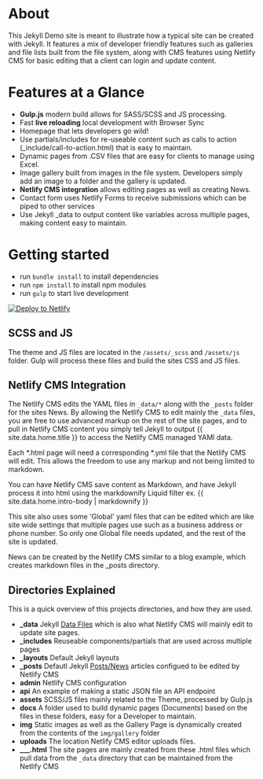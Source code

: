 # About
This Jekyll Demo site is meant to illustrate how a typical site can be created with Jekyll. It features a mix of developer friendly features such as galleries and file lists built from the file system, along with CMS features using Netlify CMS for basic editing that a client can login and update content.

# Features at a Glance
- **Gulp.js** modern build allows for SASS/SCSS and JS processing.
- Fast **live reloading** local development with Browser Sync
- Homepage that lets developers go wild!
- Use partials/includes for re-useable content such as calls to action (_include/call-to-action.html) that is easy to maintain.
- Dynamic pages from .CSV files that are easy for clients to manage using Excel.
- Image gallery built from images in the file system. Developers simply add an image to a folder and the gallery is updated.
- **Netlify CMS integration** allows editing pages as well as creating News.
- Contact form uses Netlify Forms to receive submissions which can be piped to other services
- Use Jekyll _data to output content like variables across multiple pages, making content easy to maintain.

# Getting started
- run `bundle install` to install dependencies
- run `npm install` to install npm modules
- run `gulp` to start live development
<!-- Markdown snippet -->
[![Deploy to Netlify](https://www.netlify.com/img/deploy/button.svg)](https://app.netlify.com/start/deploy?repository=https://github.com/NickStees/jekyll_starter)


## SCSS and JS
The theme and JS files are located in the `/assets/_scss` and `/assets/js` folder. Gulp will process these files and build the sites CSS and JS files.


## Netlify CMS Integration
The Netlify CMS edits the YAML files in `_data/*` along with the `_posts` folder for the sites News. By allowing the Netlify CMS to edit mainly the `_data` files, you are free to use advanced markup on the rest of the site pages, and to pull in Netlify CMS content you simply tell Jekyll to output {{ site.data.home.title }} to access the Netlify CMS managed YAMl data.

Each *.html page will need a corresponding *.yml file that the Netlify CMS will edit. This allows the freedom to use any markup and not being limited to markdown.

You can have Netlify CMS save content as Markdown, and have Jekyll process it into html using the markdownify Liquid filter ex. {{ site.data.home.intro-body | markdownify }}

This site also uses some 'Global' yaml files that can be edited which are like site wide settings that multiple pages use such as a business address or phone number. So only one Global file needs updated, and the rest of the site is updated.

News can be created by the Netlify CMS similar to a blog example, which creates markdown files in the _posts directory.

## Directories Explained
This is a quick overview of this projects directories, and how they are used.
- **_data** Jekyll [Data Files](https://jekyllrb.com/docs/datafiles/) which is also what Netlify CMS will mainly edit to update site pages.
- **_includes** Reuseable components/partials that are used across multiple pages
- **_layouts** Default Jekyll layouts
- **_posts** Defautl Jekyll [Posts/News](https://jekyllrb.com/docs/posts/) articles configued to be edited by Netlify CMS
- **admin** Netlify CMS configuration
- **api** An example of making a static JSON file an API endpoint
- **assets** SCSS/JS files mainly related to the Theme, processed by Gulp.js
- **docs** A folder used to build dynamic pages (Documents) based on the files in these folders, easy for a Developer to maintain.
- **img** Static images as well as the Gallery Page is dynamically created from the contents of the `img/gallery` folder
- **uploads** The location Netlify CMS editor uploads files.
- **___.html** The site pages are mainly created from these .html files which pull data from the `_data` directory that can be maintained from the Netlify CMS


